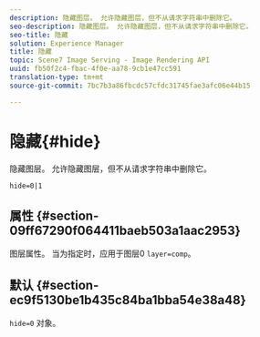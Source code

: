 ```yaml
---
description: 隐藏图层。 允许隐藏图层，但不从请求字符串中删除它。
seo-description: 隐藏图层。 允许隐藏图层，但不从请求字符串中删除它。
seo-title: 隐藏
solution: Experience Manager
title: 隐藏
topic: Scene7 Image Serving - Image Rendering API
uuid: fb50f2c4-fbac-4f0e-aa78-9cb1e47cc591
translation-type: tm+mt
source-git-commit: 7bc7b3a86fbcdc57cfdc31745fae3afc06e44b15

---
```



# 隐藏{#hide}

隐藏图层。 允许隐藏图层，但不从请求字符串中删除它。

`hide=0|1`

## 属性 {#section-09ff67290f064411baeb503a1aac2953}

图层属性。 当为指定时，应用于图层0 `layer=comp`。

## 默认 {#section-ec9f5130be1b435c84ba1bba54e38a48}

`hide=0` 对象。
